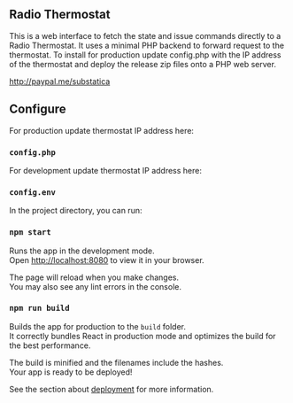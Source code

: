 ## Radio Thermostat

This is a web interface to fetch the state and issue commands directly to a Radio Thermostat. It uses a minimal PHP backend to forward request to the thermostat. To install for production update config.php with the IP address of the thermostat and deploy the release zip files onto a PHP web server.

http://paypal.me/substatica

## Configure

For production update thermostat IP address here:

### `config.php`

For development update thermostat IP address here:

### `config.env`

In the project directory, you can run:

### `npm start`

Runs the app in the development mode.\
Open [http://localhost:8080](http://localhost:8080) to view it in your browser.

The page will reload when you make changes.\
You may also see any lint errors in the console.

### `npm run build`

Builds the app for production to the `build` folder.\
It correctly bundles React in production mode and optimizes the build for the best performance.

The build is minified and the filenames include the hashes.\
Your app is ready to be deployed!

See the section about [deployment](https://facebook.github.io/create-react-app/docs/deployment) for more information.
